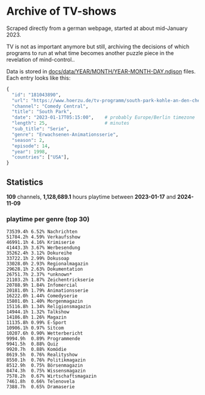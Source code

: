# Archive of TV-shows

Scraped directly from a german webpage, started at about mid-January 2023.

TV is not as important anymore but still, archiving the decisions of which programs to run at what time
becomes another puzzle piece in the revelation of mind-control.. 

Data is stored in [docs/data/YEAR/MONTH/YEAR-MONTH-DAY.ndjson](docs/data/) files. 
Each entry looks like this:

```python
{
  "id": "181043890", 
  "url": "https://www.hoerzu.de/tv-programm/south-park-kohle-an-den-chefkoch/bid_181043890/", 
  "channel": "Comedy Central", 
  "title": "South Park", 
  "date": "2023-01-17T05:15:00",    # probably Europe/Berlin timezone 
  "length": 25,                     # minutes 
  "sub_title": "Serie", 
  "genre": "Erwachsenen-Animationsserie", 
  "season": 2, 
  "episode": 14, 
  "year": 1998, 
  "countries": ["USA"],
}
```

## Statistics

**109** channels, **1,128,689.1** hours playtime between **2023-01-17** and **2024-11-09**


### playtime per genre (top 30)

    73539.4h 6.52% Nachrichten
    51784.2h 4.59% Verkaufsshow
    46991.1h 4.16% Krimiserie
    41443.3h 3.67% Werbesendung
    35262.4h 3.12% Dokureihe
    33722.1h 2.99% Dokusoap
    33028.0h 2.93% Regionalmagazin
    29628.1h 2.63% Dokumentation
    26751.7h 2.37% *unknown*
    21103.2h 1.87% Zeichentrickserie
    20788.9h 1.84% Infomercial
    20181.0h 1.79% Animationsserie
    16222.0h 1.44% Comedyserie
    15801.0h 1.40% Morgenmagazin
    15116.8h 1.34% Religionsmagazin
    14944.1h 1.32% Talkshow
    14186.8h 1.26% Magazin
    11135.8h 0.99% E-Sport
    10906.1h 0.97% Sitcom
    10207.6h 0.90% Wetterbericht
    9994.9h  0.89% Programmende
    9941.5h  0.88% Quiz
    9920.7h  0.88% Komödie
    8619.5h  0.76% Realityshow
    8550.1h  0.76% Politikmagazin
    8512.9h  0.75% Börsenmagazin
    8474.3h  0.75% Wissensmagazin
    7578.2h  0.67% Wirtschaftsmagazin
    7461.8h  0.66% Telenovela
    7388.7h  0.65% Dramaserie
